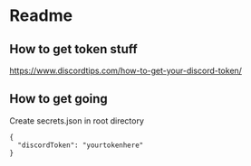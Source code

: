 # Readme

## How to get token stuff

https://www.discordtips.com/how-to-get-your-discord-token/

## How to get going

Create secrets.json in root directory

```
{
  "discordToken": "yourtokenhere"
}
```
